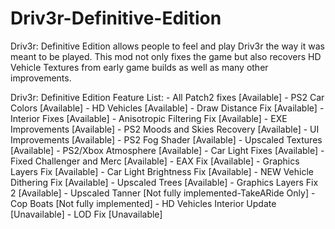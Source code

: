 # Driv3r-Definitive-Edition
Driv3r: Definitive Edition allows people to feel and play Driv3r the way it was meant to be played. This mod not only fixes the game but also recovers HD Vehicle Textures from early game builds as well as many other improvements.

Driv3r: Definitive Edition Feature List:
	- All Patch2 fixes [Available]
	- PS2 Car Colors [Available]
	- HD Vehicles [Available]
	- Draw Distance Fix [Available]
	- Interior Fixes [Available]
	- Anisotropic Filtering Fix [Available]
	- EXE Improvements [Available]
	- PS2 Moods and Skies Recovery [Available]
	- UI Improvements [Available]
	- PS2 Fog Shader [Available]
	- Upscaled Textures [Available]
	- PS2/Xbox Atmosphere [Available]
	- Car Light Fixes [Available]
	- Fixed Challenger and Merc [Available]
	- EAX Fix [Available]
	- Graphics Layers Fix [Available]
	- Car Light Brightness Fix [Available]
	- NEW Vehicle Dithering Fix [Available]
	- Upscaled Trees [Available]
	- Graphics Layers Fix 2 [Available]
	- Upscaled Tanner [Not fully implemented-TakeARide Only]
	- Cop Boats [Not fully implemented]
	- HD Vehicles Interior Update [Unavailable]
	- LOD Fix [Unavailable]
